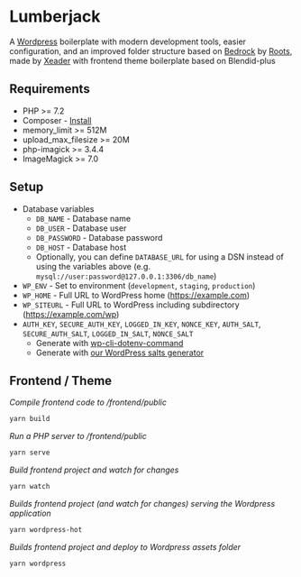 # Lumberjack
A [Wordpress](https://www.wordpress.org) boilerplate with modern development tools, easier configuration, and an improved folder structure
based on [Bedrock](https://roots.io/bedrock) by [Roots](https://roots.io), made by [Xeader](https://www.xeader.com) with frontend theme boilerplate based on Blendid-plus

## Requirements

- PHP >= 7.2
- Composer - [Install](https://getcomposer.org/doc/00-intro.md#installation-linux-unix-osx)
- memory_limit >= 512M
- upload_max_filesize >= 20M
- php-imagick >= 3.4.4 
- ImageMagick >= 7.0

## Setup

- Database variables
  - `DB_NAME` - Database name
  - `DB_USER` - Database user
  - `DB_PASSWORD` - Database password
  - `DB_HOST` - Database host
  - Optionally, you can define `DATABASE_URL` for using a DSN instead of using the variables above (e.g. `mysql://user:password@127.0.0.1:3306/db_name`)
- `WP_ENV` - Set to environment (`development`, `staging`, `production`)
- `WP_HOME` - Full URL to WordPress home (https://example.com)
- `WP_SITEURL` - Full URL to WordPress including subdirectory (https://example.com/wp)
- `AUTH_KEY`, `SECURE_AUTH_KEY`, `LOGGED_IN_KEY`, `NONCE_KEY`, `AUTH_SALT`, `SECURE_AUTH_SALT`, `LOGGED_IN_SALT`, `NONCE_SALT`
  - Generate with [wp-cli-dotenv-command](https://github.com/aaemnnosttv/wp-cli-dotenv-command)
  - Generate with [our WordPress salts generator](https://roots.io/salts.html)

## Frontend / Theme

*Compile frontend code to /frontend/public*  
```bash
yarn build
```

*Run a PHP server to /frontend/public*
```bash
yarn serve
```

*Build frontend project and watch for changes*
```bash
yarn watch
```

*Builds frontend project (and watch for changes) serving the Wordpress application*
```bash
yarn wordpress-hot
```

*Builds frontend project and deploy to Wordpress assets folder*
```bash
yarn wordpress
```
